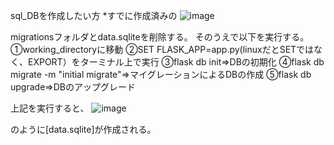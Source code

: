 sql_DBを作成したい方
*すでに作成済みの
![image](https://user-images.githubusercontent.com/82097439/166395917-cb44080d-ab7d-45d2-bb7a-c2503d45432f.png)



migrationsフォルダとdata.sqliteを削除する。
そのうえで以下を実行する。
➀working_directoryに移動
➁SET FLASK_APP=app.py(linuxだとSETではなく、EXPORT）をターミナル上で実行
➂flask db init⇒DBの初期化
➃flask db migrate -m "initial migrate"⇒マイグレーションによるDBの作成
➄flask db upgrade⇒DBのアップグレード

上記を実行すると、
![image](https://user-images.githubusercontent.com/82097439/166395822-dcf03bee-a763-4cac-b265-482888691d3d.png)



のように[data.sqlite]が作成される。


